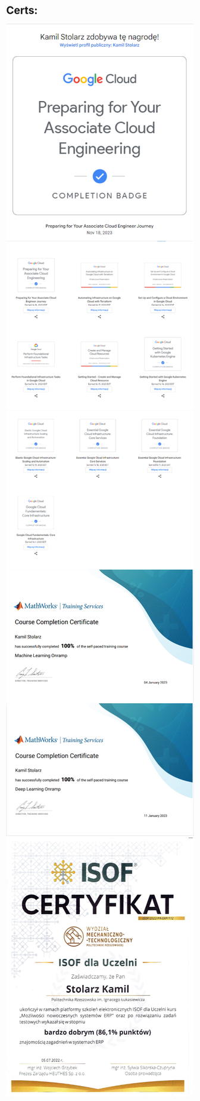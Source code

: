 # Certs:

<p align="center">

<img src="ACE.png" alt="ACE"/>
<img src="GCP_1.png" alt="GCP_1"/>
<img src="GCP_2.png" alt="GCP_2"/>
<img src="MatLab_1.png" alt="MatLab_1"/>
<img src="MatLab_2.png" alt="MatLab_2"/>
<img src="ISOF.jpg" alt="ISOF"/>

</p>

